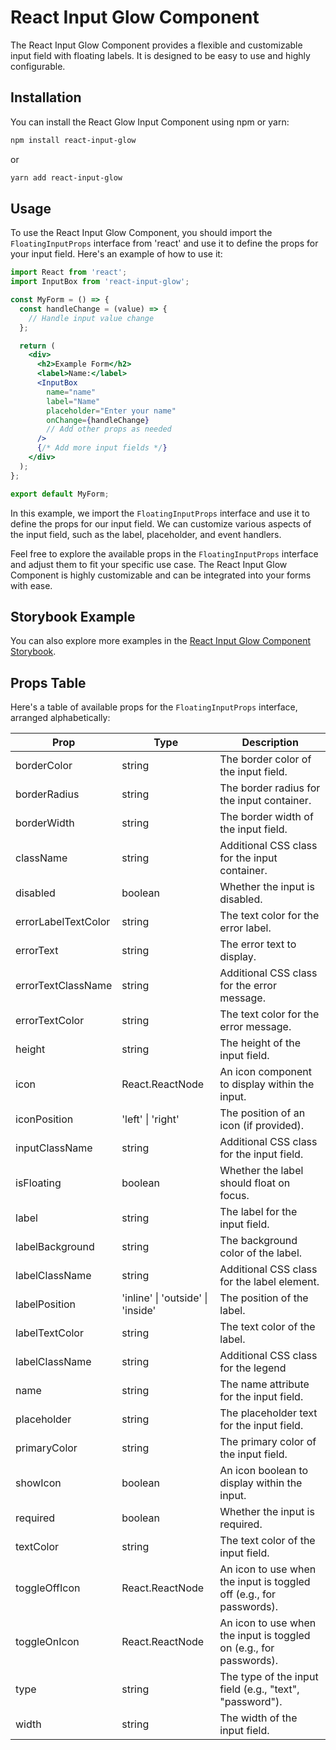 # React Input Glow Component

The React Input Glow Component provides a flexible and customizable input field with floating labels. It is designed to be easy to use and highly configurable.

## Installation

You can install the React Glow Input Component using npm or yarn:

```sh
npm install react-input-glow
```

or

```sh
yarn add react-input-glow
```

## Usage

To use the React Input Glow Component, you should import the `FloatingInputProps` interface from 'react' and use it to define the props for your input field. Here's an example of how to use it:

```jsx
import React from 'react';
import InputBox from 'react-input-glow';

const MyForm = () => {
  const handleChange = (value) => {
    // Handle input value change
  };

  return (
    <div>
      <h2>Example Form</h2>
      <label>Name:</label>
      <InputBox
        name="name"
        label="Name"
        placeholder="Enter your name"
        onChange={handleChange}
        // Add other props as needed
      />
      {/* Add more input fields */}
    </div>
  );
};

export default MyForm;
```

In this example, we import the `FloatingInputProps` interface and use it to define the props for our input field. We can customize various aspects of the input field, such as the label, placeholder, and event handlers.

Feel free to explore the available props in the `FloatingInputProps` interface and adjust them to fit your specific use case. The React Input Glow Component is highly customizable and can be integrated into your forms with ease.

## Storybook Example

You can also explore more examples in the [React Input Glow Component Storybook](https://react-input-glow.web.app/?path=/docs/inputbox--docs).


## Props Table

Here's a table of available props for the `FloatingInputProps` interface, arranged alphabetically:

| Prop               | Type           | Description                                       |
| ------------------ | -------------- | ------------------------------------------------- |
| borderColor        | string         | The border color of the input field.              |
| borderRadius       | string         | The border radius for the input container.        |
| borderWidth        | string         | The border width of the input field.              |
| className          | string         | Additional CSS class for the input container.      |
| disabled           | boolean        | Whether the input is disabled.                    |
| errorLabelTextColor| string         | The text color for the error label.              |
| errorText          | string         | The error text to display.                        |
| errorTextClassName | string         | Additional CSS class for the error message.      |
| errorTextColor     | string         | The text color for the error message.            |
| height             | string         | The height of the input field.                    |
| icon               | React.ReactNode | An icon component to display within the input.    |
| iconPosition       | 'left' \| 'right' | The position of an icon (if provided).       |
| inputClassName     | string         | Additional CSS class for the input field.          |
| isFloating         | boolean        | Whether the label should float on focus.          |
| label              | string         | The label for the input field.                    |
| labelBackground    | string         | The background color of the label.               |
| labelClassName     | string         | Additional CSS class for the label element.       |
| labelPosition      | 'inline' \| 'outside' \| 'inside' | The position of the label. |
| labelTextColor     | string         | The text color of the label.                |
| labelClassName     | string         | Additional CSS class for the legend                |
| name               | string         | The name attribute for the input field.           |
| placeholder        | string         | The placeholder text for the input field.         |
| primaryColor       | string         | The primary color of the input field.             |
| showIcon           | boolean            |  An icon boolean to display within the input.        |
| required           | boolean        | Whether the input is required.                    |
| textColor          | string         | The text color of the input field.                |
| toggleOffIcon      | React.ReactNode | An icon to use when the input is toggled off (e.g., for passwords). |
| toggleOnIcon       | React.ReactNode | An icon to use when the input is toggled on (e.g., for passwords). |
| type               | string         | The type of the input field (e.g., "text", "password"). |
| width              | string         | The width of the input field.                     |
